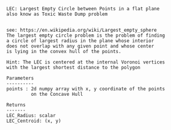     LEC: Largest Empty Circle between Points in a flat plane
    also know as Toxic Waste Dump problem
    

    see: https://en.wikipedia.org/wiki/Largest_empty_sphere
    The largest empty circle problem is the problem of finding
    a circle of largest radius in the plane whose interior
    does not overlap with any given point and whose center
    is lying in the convex hull of the points.
    
    Hint: The LEC is centered at the internal Voronoi vertices
    with the largest shortest distance to the polygon

    Parameters
    ----------
    points : 2d numpy array with x, y coordinate of the points
             on the Concave Hull

    Returns
    -------
    LEC_Radius: scalar
    LEC_Centroid: (x, y)